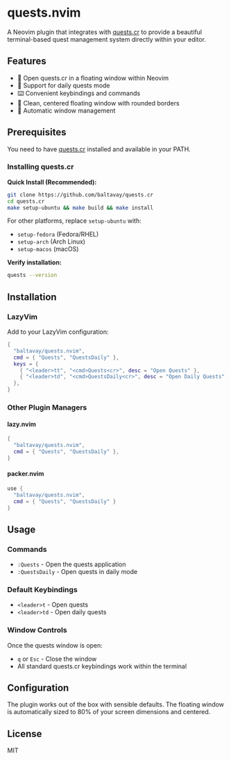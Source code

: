 # quests.nvim

A Neovim plugin that integrates with [quests.cr](https://github.com/baltavay/quests.cr) to provide a beautiful terminal-based quest management system directly within your editor.

## Features

- 🎯 Open quests.cr in a floating window within Neovim
- 📅 Support for daily quests mode
- ⌨️ Convenient keybindings and commands
- 🎨 Clean, centered floating window with rounded borders
- 🔄 Automatic window management

## Prerequisites

You need to have [quests.cr](https://github.com/baltavay/quests.cr) installed and available in your PATH.

### Installing quests.cr

**Quick Install (Recommended):**
```bash
git clone https://github.com/baltavay/quests.cr
cd quests.cr
make setup-ubuntu && make build && make install
```

For other platforms, replace `setup-ubuntu` with:
- `setup-fedora` (Fedora/RHEL)
- `setup-arch` (Arch Linux)  
- `setup-macos` (macOS)

**Verify installation:**
```bash
quests --version
```

## Installation

### LazyVim

Add to your LazyVim configuration:

```lua
{
  "baltavay/quests.nvim",
  cmd = { "Quests", "QuestsDaily" },
  keys = {
    { "<leader>tt", "<cmd>Quests<cr>", desc = "Open Quests" },
    { "<leader>td", "<cmd>QuestsDaily<cr>", desc = "Open Daily Quests" },
  },
}
```

### Other Plugin Managers

#### lazy.nvim
```lua
{
  "baltavay/quests.nvim",
  cmd = { "Quests", "QuestsDaily" },
}
```

#### packer.nvim
```lua
use {
  "baltavay/quests.nvim",
  cmd = { "Quests", "QuestsDaily" }
}
```

## Usage

### Commands

- `:Quests` - Open the quests application
- `:QuestsDaily` - Open quests in daily mode

### Default Keybindings

- `<leader>t` - Open quests
- `<leader>td` - Open daily quests

### Window Controls

Once the quests window is open:
- `q` or `Esc` - Close the window
- All standard quests.cr keybindings work within the terminal

## Configuration

The plugin works out of the box with sensible defaults. The floating window is automatically sized to 80% of your screen dimensions and centered.

## License

MIT
